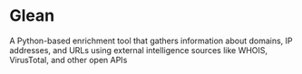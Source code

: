# Glean
A Python-based enrichment tool that gathers information about domains, IP addresses, and URLs using external intelligence sources like WHOIS, VirusTotal, and other open APIs 

